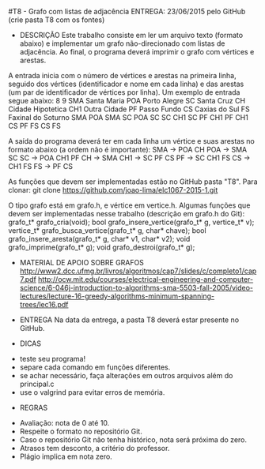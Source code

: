 #T8 - Grafo com listas de adjacência
ENTREGA: 23/06/2015 pelo GitHub (crie pasta T8 com os fontes)

* DESCRIÇÃO
Este trabalho consiste em ler um arquivo texto (formato abaixo) e implementar
um grafo não-direcionado com listas de adjacência. Ao final, o programa deverá
imprimir o grafo com vértices e arestas.

A entrada inicia com o número de vértices e arestas na primeira linha, seguido
dos vértices (identificador e nome em cada linha) e das arestas (um par de
identificador de vértices por linha).
Um exemplo de entrada segue abaixo:
8 9
SMA Santa Maria
POA Porto Alegre
SC  Santa Cruz
CH  Cidade Hipotetica
CH1 Outra Cidade
PF  Passo Fundo
CS  Caxias do Sul
FS Faxinal do Soturno
SMA POA 
SMA SC 
POA SC 
SC CH1
SC PF
CH1 PF
CH1 CS
PF FS
CS FS

A saída do programa deverá ter em cada linha um vértice e suas arestas no
formato abaixo (a ordem não é importante):
SMA -> POA CH
POA -> SMA SC
SC -> POA CH1 PF
CH -> SMA
CH1 -> SC PF CS
PF -> SC CH1 FS
CS -> CH1 FS
FS -> PF CS 

As funções que devem ser implementadas estão no GitHub pasta "T8". Para clonar:
git clone https://github.com/joao-lima/elc1067-2015-1.git

O tipo grafo está em grafo.h, e vértice em vertice.h. Algumas funções que devem
ser implementadas nesse trabalho (descrição em grafo.h do Git):
grafo_t* grafo_cria(void);
bool grafo_insere_vertice(grafo_t* g, vertice_t* v);
vertice_t* grafo_busca_vertice(grafo_t* g, char* chave);
bool grafo_insere_aresta(grafo_t* g, char* v1, char* v2);
void grafo_imprime(grafo_t* g);
void grafo_destroi(grafo_t* g);

* MATERIAL DE APOIO SOBRE GRAFOS
http://www2.dcc.ufmg.br/livros/algoritmos/cap7/slides/c/completo1/cap7.pdf
http://ocw.mit.edu/courses/electrical-engineering-and-computer-science/6-046j-introduction-to-algorithms-sma-5503-fall-2005/video-lectures/lecture-16-greedy-algorithms-minimum-spanning-trees/lec16.pdf

* ENTREGA
Na data da entrega, a pasta T8 deverá estar presente no GitHub.

* DICAS
- teste seu programa!
- separe cada comando em funções diferentes.
- se achar necessário, faça alterações em outros arquivos além do principal.c
- use o valgrind para evitar erros de memória.

* REGRAS
- Avaliação: nota de 0 até 10.
- Respeite o formato no repositório Git.
- Caso o repositório Git não tenha histórico, nota será próxima do zero.
- Atrasos tem desconto, a critério do professor.
- Plágio implica em nota zero.

